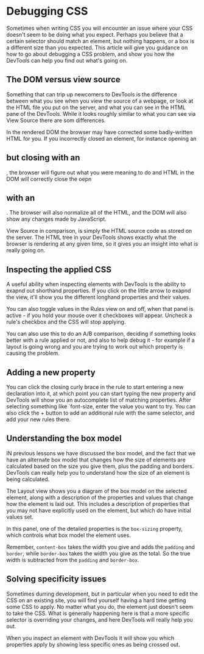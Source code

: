 # Debugging CSS #
Sometimes when writing CSS you will encounter an issue where your CSS doesn't seem to be doing what you expect. Perhaps you believe that a certain selector should match an element, but nothing happens, or a box is a different size than you expected. This article will give you guidance on how to go about debugging a CSS problem, and show you how the DevTools can help you find out what's going on.

## The DOM versus view source ##
Something that can trip up newcomers to DevTools is the difference between what you see when you view the source of a webpage, or look at the HTML file you put on the server, and what you can see in the HTML pane of the DevTools. While it looks roughly similar to what you can see via View Source there are som differences.

In the rendered DOM the browser may have corrected some badly-written HTML for you. If you incorrectly closed an element, for instance opening an <h2> but closing with an </h3>, the browser will figure out what you were meaning to do and HTML in the DOM will correctly close the oepn <h2> with an </h2>. The browser will also normalize all of the HTML, and the DOM will also show any changes made by JavaScript.

View Source in comparison, is simply the HTML source code as stored on the server. The HTML tree in your DevTools shows exactly what the browser is rendering at any given time, so it gives you an insight into what is really going on.

## Inspecting the applied CSS ##
A useful ability when inspecting elements with DevTools is the ability to exapnd out shorthand properties. If you click on the little arrow to exapnd the view, it'll show you the different longhand properties and their values.

You can also toggle values in the Rules view on and off, when that panel is active - if you hold your mouse over it checkboxes will appear. Uncheck a rule's checkbox and the CSS will stop applying.

You can also use this to do an A/B comparison, deciding if something looks better with a rule applied or not, and also to help debug it - for example if a layout is going wrong and you are trying to work out which property is causing the problem.

## Adding a new property ##
You can click the closing curly brace in the rule to start entering a new declaration into it, at which point you can start typing the new property and DevTools will show you an autocomplete list of matching properties. After selecting something like `font-size, enter the value you want to try. You can also click the + button to add an additional rule with the same selector, and add your new rules there.

## Understanding the box model ##
IN previous lessons we have discussed the box model, and the fact that we have an alternate box model that changes how the size of elements are calculated based on the size you give them, plus the padding and borders. DevTools can really help you to understand how the size of an element is being calculated.

The Layout view shows you a diagram of the box model on the selected element, along with a description of the properties and values that change how the element is laid out. This includes a description of properties that you may not have explicitly used on the element, but which do have initial values set.

In this panel, one of the detailed properties is the `box-sizing` property, which controls what box model the element uses.

Remember, `content-box` takes the width you give and adds the `padding` and `border`, while `border-box` takes the width you give as the total. So the true width is subtracted from the `padding` and `border-box`.

## Solving specificity issues ##
Sometimes durring development, but in particular when you need to edit the CSS on an existing site, you will find yourself having a hard time getting some CSS to apply. No matter what you do, the element just doesn't seem to take the CSS. What is generally happening here is that a more specific selector is overriding your changes, and here DevTools will really help you out.

When you inspect an element with DevTools it will show you which properties apply by showing less specific ones as being crossed out.
